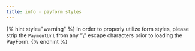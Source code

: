 ```yaml
---
title: info - payform styles
---
```


{% hint style="warning" %}
In order to properly utilize form styles, please strip the `PaymentUrl` from any "\\" escape characters prior to loading the PayForm.
{% endhint %}
